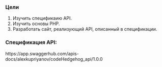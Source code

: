 <h3>Цели </h3>

1. Изучить спецификаию API.
2. Изучить основы PHP.
3. Разработать сайт, реализующий API, описанный в спецификации.

<h3>Спецификация API:</h3> https://app.swaggerhub.com/apis-docs/alexkupriyanov/codeHedgehog_api/1.0.0
